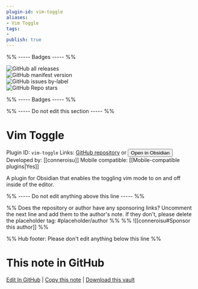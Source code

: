 ```yaml
---
plugin-id: vim-toggle
aliases:
- Vim Toggle
tags: 
- 
publish: true
---
```


%% ----- Badges ----- %%

![GitHub all releases](https://img.shields.io/github/downloads/conneroisu/vim-toggle/total?color=573E7A&logo=github&style=for-the-badge)   
![GitHub manifest version](https://img.shields.io/github/manifest-json/v/conneroisu/vim-toggle?color=573E7A&logo=github&style=for-the-badge)   
![GitHub issues by-label](https://img.shields.io/github/issues/conneroisu/vim-toggle/help%20wanted?color=573E7A&logo=github&style=for-the-badge)   
![GitHub Repo stars](https://img.shields.io/github/stars/conneroisu/vim-toggle?color=573E7A&logo=github&style=for-the-badge)

%% ----- Badges ----- %%

%% ----- Do not edit this section ----- %%

# Vim Toggle

Plugin ID: `vim-toggle`
Links: [GitHub repository](https://github.com/conneroisu/vim-toggle) or [<button id=HH>Open in Obsidian</button>](obsidian://show-plugin?id=vim-toggle)
Developed by: [[conneroisu]]
Mobile compatible: [[Mobile-compatible plugins|Yes]]

A plugin for Obsidian that enables the toggling vim mode to on and off inside of the editor.

%% ----- Do not edit anything above this line ----- %% 

%% Does the repository or author have any sponsoring links? Uncomment the next line and add them to the author's note. If they don't, please delete the placeholder tag: #placeholder/author %%
%% ![[conneroisu#Sponsor this author]] %%

%% Hub footer: Please don't edit anything below this line %%

# This note in GitHub

<span class="git-footer">[Edit In GitHub](https://github.dev/obsidian-community/obsidian-hub/blob/main/02%20-%20Community%20Expansions/02.05%20All%20Community%20Expansions/Plugins/vim-toggle.md "git-hub-edit-note") | [Copy this note](https://raw.githubusercontent.com/obsidian-community/obsidian-hub/main/02%20-%20Community%20Expansions/02.05%20All%20Community%20Expansions/Plugins/vim-toggle.md "git-hub-copy-note") | [Download this vault](https://github.com/obsidian-community/obsidian-hub/archive/refs/heads/main.zip "git-hub-download-vault") </span>
